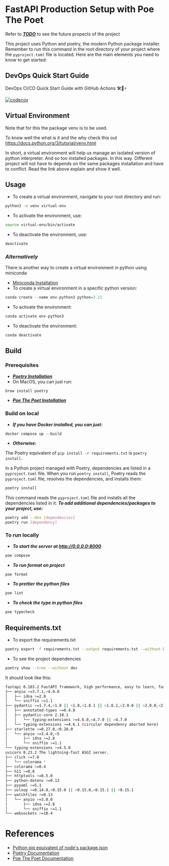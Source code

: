 # FastAPI Production Setup with Poe The Poet

Refer to ***[TODO](./TODO.md)*** to see the future propects of the project 

This project uses Python and poetry, the modern Python package installer. Remember to run this command in the root directory of your project where the `pyproject.toml` file is located. Here are the main elements you need to know to get started:

## DevOps Quick Start Guide

DevOps CI/CD Quick Start Guide with GitHub Actions 🛠️🐙⚡️

[![codecov](https://codecov.io/gh/dpills/devops-quick-start-guide/graph/badge.svg?token=jwraAw5pYK)](https://codecov.io/gh/dpills/devops-quick-start-guide)

## Virtual Environment

Note that for this the package venv is to be used.

To know well the what is it and the why check this out https://docs.python.org/3/tutorial/venv.html

In short, a virtual environment will help us manage an isolated version of python interpreter. And so too installed packages. In this way. Different project will not have to depends on the same packages installation and have to conflict. Read the link above explain and show it well.

## Usage

- To create a virtual environment, navigate to your root directory and run:

```bash
python3 -m venv virtual-env
```

- To activate the environment, use:

```bash
source virtual-env/bin/activate
```

- To deactivate the environment, use:
```bash
deactivate
```

### ***Alternatively***
There is another way to create a virtual environment in python using miniconda
- [Miniconda Installation](https://docs.conda.io/projects/miniconda/en/latest/miniconda-install.html)
- To create a virtual environment in a specific python version:
```python
conda create --name env-python3 python=3.11
```
- To activate the environment:
```python
conda activate env-python3
```
- To deactivate the environment:
```python
conda deactivate
```
## Build

### Prerequisites

- ***[Poetry Installation](https://python-poetry.org/docs/#installing-with-pipx)***
- On MacOS, you can just run:
```bash
brew install poetry
```
- ***[Poe The Poet Installation](https://poethepoet.natn.io/installation.html)***

### Build on local

- ***If you have Docker installed, you can just:***

```docker
docker compose up --build
```

- ***Otherwise:***

The Poetry equivalent of `pip install -r requirements.txt` is `poetry install`.

In a Python project managed with Poetry, dependencies are listed in a `pyproject.toml` file. When you run `poetry install`, Poetry reads the `pyproject.toml` file, resolves the dependencies, and installs them:

```bash
poetry install
```

This command reads the `pyproject.toml` file and installs all the dependencies listed in it. 
***To add additional dependencies/packages to your project, use:***
```bash
poetry add --dev [dependencies]
poetry run [dependency]
```

### To run locally

- ***To start the server at http://0.0.0.0:8000***
```bash
poe compose
```

- ***To run format on project***
```bash
poe format
```

- ***To prettier the python files***
```bash
poe lint
```

- ***To check the type in python files***
```bash
poe typecheck
```

## Requirements.txt

- To export the requirements.txt
```bash
poetry export -f requirements.txt --output requirements.txt --without-hashes --without=dev
```

- To see the project dependencies
```bash
poetry show --tree --without dev
```

It should look like this:

```bash
fastapi 0.103.2 FastAPI framework, high performance, easy to learn, fast to code, ready for production
├── anyio >=3.7.1,<4.0.0
│   ├── idna >=2.8 
│   └── sniffio >=1.1 
├── pydantic >=1.7.4,<1.8 || >1.8,<1.8.1 || >1.8.1,<2.0.0 || >2.0.0,<2.0.1 || >2.0.1,<2.1.0 || >2.1.0,<3.0.0
│   ├── annotated-types >=0.4.0 
│   ├── pydantic-core 2.10.1 
│   │   └── typing-extensions >=4.6.0,<4.7.0 || >4.7.0 
│   └── typing-extensions >=4.6.1 (circular dependency aborted here)
├── starlette >=0.27.0,<0.28.0
│   └── anyio >=3.4.0,<5 
│       ├── idna >=2.8 
│       └── sniffio >=1.1 
└── typing-extensions >=4.5.0
uvicorn 0.23.2 The lightning-fast ASGI server.
├── click >=7.0
│   └── colorama * 
├── colorama >=0.4
├── h11 >=0.8
├── httptools >=0.5.0
├── python-dotenv >=0.13
├── pyyaml >=5.1
├── uvloop >=0.14.0,<0.15.0 || >0.15.0,<0.15.1 || >0.15.1
├── watchfiles >=0.13
│   └── anyio >=3.0.0 
│       ├── idna >=2.8 
│       └── sniffio >=1.1 
└── websockets >=10.4
```
# References
- [Python pip equivalent of node's package.json](https://stackoverflow.com/questions/48941116/does-python-pip-have-the-equivalent-of-nodes-package-json)
- [Poetry Documentation](https://python-poetry.org/)
- [Poe The Poet Documentation](https://poethepoet.natn.io/installation.html)
